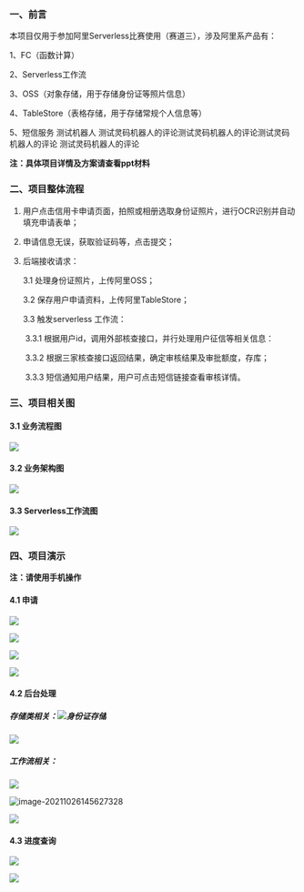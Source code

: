 ### 一、前言

本项目仅用于参加阿里Serverless比赛使用（赛道三），涉及阿里系产品有：

1、FC（函数计算）

2、Serverless工作流

3、OSS（对象存储，用于存储身份证等照片信息）

4、TableStore（表格存储，用于存储常规个人信息等）

5、短信服务
测试机器人
测试灵码机器人的评论测试灵码机器人的评论测试灵码机器人的评论
测试灵码机器人的评论

<b>注：具体项目详情及方案请查看ppt材料</b>

### 二、项目整体流程

1. 用户点击信用卡申请页面，拍照或相册选取身份证照片，进行OCR识别并自动填充申请表单； 

2. 申请信息无误，获取验证码等，点击提交； 

3. 后端接收请求： 

    3.1 处理身份证照片，上传阿里OSS； 

    3.2 保存用户申请资料，上传阿里TableStore； 

    3.3 触发serverless 工作流： 

    ​	3.3.1 根据用户id，调用外部核查接口，并行处理用户征信等相关信息： 

    ​	3.3.2 根据三家核查接口返回结果，确定审核结果及审批额度，存库； 

    ​	3.3.3 短信通知用户结果，用户可点击短信链接查看审核详情。

### 三、项目相关图

#### 3.1 业务流程图

![](assets/%E4%B8%9A%E5%8A%A1%E6%B5%81%E7%A8%8B%E5%9B%BE.png)

#### 3.2 业务架构图

![](assets/%E4%B8%9A%E5%8A%A1%E6%9E%B6%E6%9E%84%E5%9B%BE.png)

#### 3.3 Serverless工作流图

![](assets/Serverless%E5%B7%A5%E4%BD%9C%E6%B5%81%E5%9B%BE.png)

### 四、项目演示

<b>注：请使用手机操作</b>

#### 4.1 申请

![](assets/%E7%94%B3%E8%AF%B71.png)

![](assets/%E7%94%B3%E8%AF%B72.png)

![](assets/%E7%94%B3%E8%AF%B73.png)

![](assets/%E7%94%B3%E8%AF%B74.png)

#### 4.2 后台处理

##### 存储类相关：![身份证存储](assets/%E8%BA%AB%E4%BB%BD%E8%AF%81%E5%AD%98%E5%82%A8.png)

![](assets/%E4%B8%9A%E5%8A%A1%E6%95%B0%E6%8D%AE%E5%AD%98%E5%82%A8.png)

##### 工作流相关：

![](assets/%E5%B7%A5%E4%BD%9C%E6%B5%81%E6%89%A7%E8%A1%8C%E5%9B%BE.png)

![image-20211026145627328](assets//image-20211026145627328.png)

![](assets/%E5%B7%A5%E4%BD%9C%E6%B5%81%E4%BA%8B%E4%BB%B6%E8%AE%B0%E5%BD%95%E8%A1%A8.png)

#### 4.3 进度查询

![](assets/%E8%BF%9B%E5%BA%A6%E6%9F%A5%E8%AF%A2.png)

![](assets/%E6%9F%A5%E8%AF%A2%E7%BB%93%E6%9E%9C.png)

